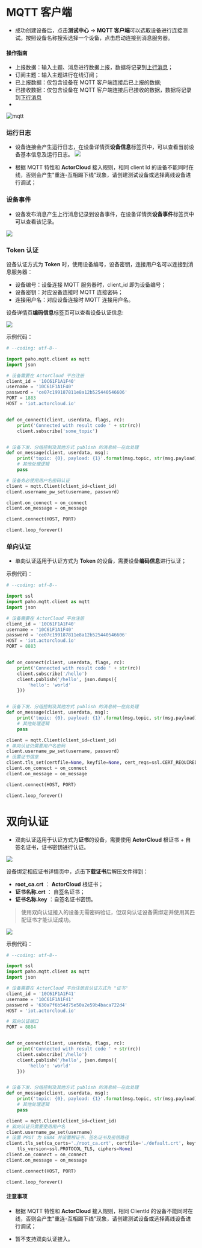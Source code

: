 # MQTT 客户端


- 成功创建设备后，点击**测试中心** -> **MQTT 客户端**可以选取设备进行连接测试。按照设备名称搜索选择一个设备，点击启动连接到消息服务器。

#### 操作指南

- 上报数据：输入主题、消息进行数据上报，数据将记录到[上行消息](/device/connect_logs.md#上行消息)；
- 订阅主题：输入主题进行在线订阅；
- 已上报数据：仅包含设备在 MQTT 客户端连接后已上报的数据;
- 已接收数据：仅包含设备在 MQTT 客户端连接后已接收的数据，数据将记录到[下行消息](/device/connect_logs.md#下行消息)
- 

![mqtt](_assets/mqtt.png)

### 运行日志

- 设备连接会产生运行日志，在设备详情页**设备信息**标签页中，可以查看当前设备基本信息及运行日志。
![](/assets/connect_log_device.png)  

- 根据 MQTT 特性和 **ActorCloud** 接入规则，相同 client Id 的设备不能同时在线，否则会产生"重连-互相踢下线"现象，请创建测试设备或选择离线设备进行调试；


### 设备事件

- 设备发布消息产生上行消息记录到设备事件，在设备详情页**设备事件**标签页中可以查看该记录。

![](/assets/device_event.png)



### Token 认证

设备认证方式为 **Token** 时，使用设备编号，设备密钥，连接用户名可以连接到消息服务器：

- 设备编号：设备连接 MQTT 服务器时，client_id 即为设备编号；
- 设备密钥：对应设备连接时 MQTT 连接密码；
- 连接用户名：对应设备连接时 MQTT 连接用户名。

设备详情页**编码信息**标签页可以查看设备认证信息:

![](/assets/device_decode.png)

示例代码：

```python
# --coding: utf-8--

import paho.mqtt.client as mqtt
import json

# 设备需要在 ActorCloud 平台注册
client_id = '10C61F1A1F40'
username = '10C61F1A1F40'
password = 'ce07c199187811e8a12b525440546606'
PORT = 1883
HOST = 'iot.actorcloud.io'


def on_connect(client, userdata, flags, rc):
    print('Connected with result code ' + str(rc))
    client.subscribe('some_topic')


# 设备下发、分组控制及其他方式 publish 的消息统一在此处理
def on_message(client, userdata, msg):
    print('topic: {0}, payload: {1}'.format(msg.topic, str(msg.payload)))
    # 其他处理逻辑
    pass

# 设备务必使用用户名密码认证
client = mqtt.Client(client_id=client_id)
client.username_pw_set(username, password)

client.on_connect = on_connect
client.on_message = on_message

client.connect(HOST, PORT)

client.loop_forever()

```

### 单向认证

- 单向认证适用于认证方式为 **Token** 的设备，需要设备**编码信息**进行认证；

示例代码：

```python
# --coding: utf-8--

import ssl
import paho.mqtt.client as mqtt
import json

# 设备需要在 ActorCloud 平台注册
client_id = '10C61F1A1F40'
username = '10C61F1A1F40'
password = 'ce07c199187811e8a12b525440546606'
HOST = 'iot.actorcloud.io'
PORT = 8883


def on_connect(client, userdata, flags, rc):
    print('Connected with result code ' + str(rc))
    client.subscribe('/hello')
    client.publish('/hello', json.dumps({
        'hello': 'world'
    }))


# 设备下发、分组控制及其他方式 publish 的消息统一在此处理
def on_message(client, userdata, msg):
    print('topic: {0}, payload: {1}'.format(msg.topic, str(msg.payload)))
    # 其他处理逻辑
    pass

client = mqtt.Client(client_id=client_id)
# 单向认证仍需要用户名密码
client.username_pw_set(username, password)
# 设置证书信息
client.tls_set(certfile=None, keyfile=None, cert_reqs=ssl.CERT_REQUIRED, ciphers=None)
client.on_connect = on_connect
client.on_message = on_message

client.connect(HOST, PORT)

client.loop_forever()
```

# 双向认证

- 双向认证适用于认证方式为**证书**的设备，需要使用 **ActorCloud** 根证书 + 自签名证书，证书密钥进行认证。

![](/assets/certs_download.png)

设备绑定相应证书详情页中，点击**下载证书**后解压文件得到：

- **root_ca.crt** ： **ActorCloud** 根证书；
- **证书名称.crt** ： 自签名证书；
- **证书名称.key** ：自签名证书密钥。

> 使用双向认证接入的设备无需密码验证，但双向认证设备需绑定并使用其匹配证书才能认证成功。

![](/assets/certs_files.png)

示例代码：

```python
# --coding: utf-8--

import ssl
import paho.mqtt.client as mqtt
import json

# 设备需要在 ActorCloud 平台注册且认证方式为 "证书"
client_id = '10C61F1A1F41'
username = '10C61F1A1F41'
password = '630a7f6b54d75e50a2e59b4baca722d4'
HOST = 'iot.actorcloud.io'

# 双向认证端口
PORT = 8884


def on_connect(client, userdata, flags, rc):
    print('Connected with result code ' + str(rc))
    client.subscribe('/hello')
    client.publish('/hello', json.dumps({
        'hello': 'world'
    }))


# 设备下发、分组控制及其他方式 publish 的消息统一在此处理
def on_message(client, userdata, msg):
    print('topic: {0}, payload: {1}'.format(msg.topic, str(msg.payload)))
    # 其他处理逻辑
    pass

client = mqtt.Client(client_id=client_id)
# 双向认证只需要使用用户名
client.username_pw_set(username)
# 设置 PROT 为 8884 并设置根证书、签名证书及密钥路径
client.tls_set(ca_certs='./root_ca.crt', certfile='./default.crt', keyfile='./default.key', cert_reqs=ssl.CERT_REQUIRED,
    tls_version=ssl.PROTOCOL_TLS, ciphers=None)
client.on_connect = on_connect
client.on_message = on_message

client.connect(HOST, PORT)

client.loop_forever()
```



#### 注意事项

- 根据 MQTT 特性和 **ActorCloud** 接入规则，相同 ClientId 的设备不能同时在线，否则会产生"重连-互相踢下线"现象，请创建测试设备或选择离线设备进行调试；

- 暂不支持双向认证接入。

